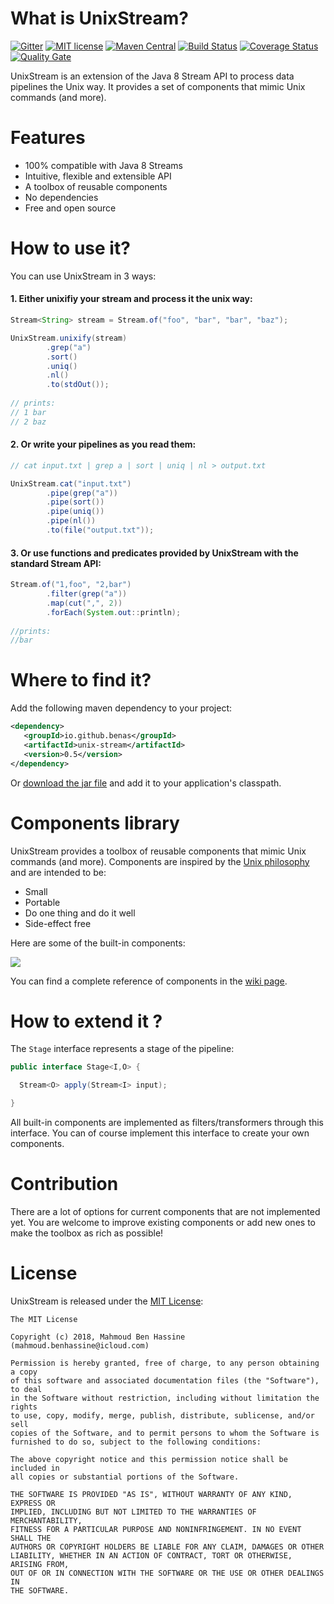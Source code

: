 # What is UnixStream?

[![Gitter](https://badges.gitter.im/Join%20Chat.svg)](https://gitter.im/benas/unix-stream?utm_source=badge&utm_medium=badge&utm_campaign=pr-badge&utm_content=badge)
[![MIT license](http://img.shields.io/badge/license-MIT-brightgreen.svg?style=flat)](http://opensource.org/licenses/MIT)
[![Maven Central](https://maven-badges.herokuapp.com/maven-central/io.github.benas/unix-stream/badge.svg?style=flat)](http://search.maven.org/#artifactdetails|io.github.benas|unix-stream|0.5|)
[![Build Status](https://travis-ci.org/benas/unix-stream.svg?branch=master)](https://travis-ci.org/benas/unix-stream)
[![Coverage Status](https://coveralls.io/repos/github/benas/unix-stream/badge.svg?branch=master)](https://coveralls.io/github/benas/unix-stream?branch=master)
[![Quality Gate](https://sonarqube.com/api/badges/gate?key=io.github.benas:unix-stream)](https://sonarqube.com/overview?id=io.github.benas:unix-stream)

UnixStream is an extension of the Java 8 Stream API to process data pipelines the Unix way.
It provides a set of components that mimic Unix commands (and more).

# Features

* 100% compatible with Java 8 Streams
* Intuitive, flexible and extensible API
* A toolbox of reusable components
* No dependencies
* Free and open source

# How to use it?

You can use UnixStream in 3 ways:

#### 1. Either unixifiy your stream and process it the unix way:

```java
Stream<String> stream = Stream.of("foo", "bar", "bar", "baz");

UnixStream.unixify(stream)
        .grep("a")
        .sort()
        .uniq()
        .nl()
        .to(stdOut());
        
// prints:
// 1 bar
// 2 baz
```

#### 2. Or write your pipelines as you read them:

```java
// cat input.txt | grep a | sort | uniq | nl > output.txt

UnixStream.cat("input.txt")
        .pipe(grep("a"))
        .pipe(sort())
        .pipe(uniq())
        .pipe(nl())
        .to(file("output.txt"));
```

#### 3. Or use functions and predicates provided by UnixStream with the standard Stream API:

```java
Stream.of("1,foo", "2,bar")
        .filter(grep("a"))
        .map(cut(",", 2))
        .forEach(System.out::println);
        
//prints:
//bar
```

# Where to find it?

Add the following maven dependency to your project:

 ```xml
<dependency>
    <groupId>io.github.benas</groupId>
    <artifactId>unix-stream</artifactId>
    <version>0.5</version>
</dependency>
 ```

Or [download the jar file](https://oss.sonatype.org/content/groups/public/io/github/benas/unix-stream/0.5/unix-stream-0.5.jar) and add it to your application's classpath.

# Components library

UnixStream provides a toolbox of reusable components that mimic Unix commands (and more).
Components are inspired by the [Unix philosophy](https://en.wikipedia.org/wiki/Unix_philosophy#Mike_Gancarz:_The_UNIX_Philosophy) and are intended to be:

* Small
* Portable
* Do one thing and do it well
* Side-effect free

Here are some of the built-in components:

![](https://github.com/benas/unix-stream/raw/master/unix-stream.jpeg)

You can find a complete reference of components in the [wiki page](https://github.com/benas/unix-stream/wiki).

# How to extend it ?

The `Stage` interface represents a stage of the pipeline:

```java
public interface Stage<I,O> {

  Stream<O> apply(Stream<I> input);

}
```

All built-in components are implemented as filters/transformers through this interface.
You can of course implement this interface to create your own components.

# Contribution

There are a lot of options for current components that are not implemented yet.
You are welcome to improve existing components or add new ones to make the toolbox as rich as possible!

# License

 UnixStream is released under the [MIT License](http://opensource.org/licenses/mit-license.php/):

 ```
 The MIT License

 Copyright (c) 2018, Mahmoud Ben Hassine (mahmoud.benhassine@icloud.com)

 Permission is hereby granted, free of charge, to any person obtaining a copy
 of this software and associated documentation files (the "Software"), to deal
 in the Software without restriction, including without limitation the rights
 to use, copy, modify, merge, publish, distribute, sublicense, and/or sell
 copies of the Software, and to permit persons to whom the Software is
 furnished to do so, subject to the following conditions:

 The above copyright notice and this permission notice shall be included in
 all copies or substantial portions of the Software.

 THE SOFTWARE IS PROVIDED "AS IS", WITHOUT WARRANTY OF ANY KIND, EXPRESS OR
 IMPLIED, INCLUDING BUT NOT LIMITED TO THE WARRANTIES OF MERCHANTABILITY,
 FITNESS FOR A PARTICULAR PURPOSE AND NONINFRINGEMENT. IN NO EVENT SHALL THE
 AUTHORS OR COPYRIGHT HOLDERS BE LIABLE FOR ANY CLAIM, DAMAGES OR OTHER
 LIABILITY, WHETHER IN AN ACTION OF CONTRACT, TORT OR OTHERWISE, ARISING FROM,
 OUT OF OR IN CONNECTION WITH THE SOFTWARE OR THE USE OR OTHER DEALINGS IN
 THE SOFTWARE.
 ```
